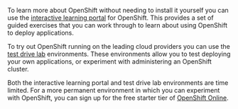 To learn more about OpenShift without needing to install it yourself you can use the [interactive learning portal](https://learn.openshift.com) for OpenShift. This provides a set of guided exercises that you can work through to learn about using OpenShift to deploy applications.

To try out OpenShift running on the leading cloud providers you can use the [test drive lab](https://www.openshift.com/dedicated/test-drive.html) environments. These environments allow you to test deploying your own applications, or experiment with administering an OpenShift cluster.

Both the interactive learning portal and test drive lab environments are time limited. For a more permanent environment in which you can experiment with OpenShift, you can sign up for the free starter tier of [OpenShift Online](https://www.openshift.com/get-started/).
